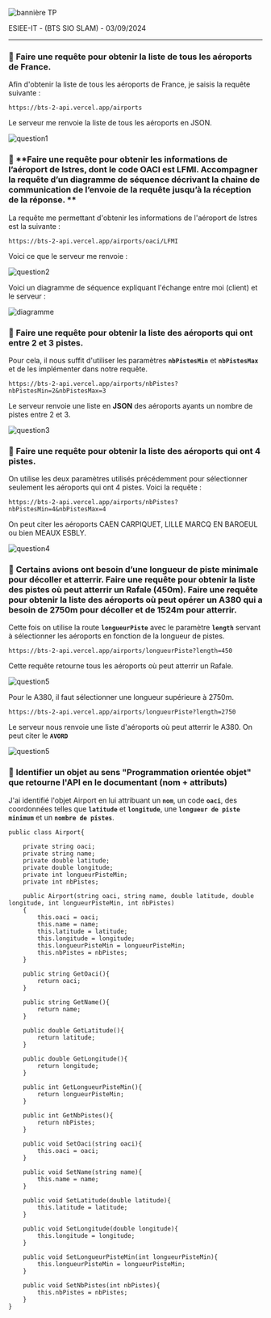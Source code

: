 ![bannière TP](TP.png)

ESIEE-IT - (BTS SIO SLAM) - 03/09/2024

---

### 📜 **Faire une requête pour obtenir la liste de tous les aéroports de France.**

Afin d'obtenir la liste de tous les aéroports de France, je saisis la requête suivante :

`https://bts-2-api.vercel.app/airports`

Le serveur me renvoie la liste de tous les aéroports en JSON.

![question1](q1.gif)

### 📜 **Faire une requête pour obtenir les informations de l’aéroport de Istres, dont le code OACI est LFMI. Accompagner la requête d’un diagramme de séquence décrivant la chaine de communication de l’envoie de la requête jusqu’à la réception de la réponse. **

La requête me permettant d'obtenir les informations de l'aéroport de Istres est la suivante :

`https://bts-2-api.vercel.app/airports/oaci/LFMI`

Voici ce que le serveur me renvoie : 

![question2](q2.png)

Voici un diagramme de séquence expliquant l'échange entre moi (client) et le serveur :

![diagramme](diagramme.png)

### 📜 **Faire une requête pour obtenir la liste des aéroports qui ont entre 2 et 3 pistes.**

Pour cela, il nous suffit d'utiliser les paramètres **`nbPistesMin`** et **`nbPistesMax`** et de les implémenter dans notre requête.

`https://bts-2-api.vercel.app/airports/nbPistes?nbPistesMin=2&nbPistesMax=3`

Le serveur renvoie une liste en **JSON** des aéroports ayants un nombre de pistes entre 2 et 3.

![question3](q3.gif)

### 📜 **Faire une requête pour obtenir la liste des aéroports qui ont 4 pistes.**

On utilise les deux paramètres utilisés précédemment pour sélectionner seulement les aéroports qui ont 4 pistes. Voici la requête :

`https://bts-2-api.vercel.app/airports/nbPistes?nbPistesMin=4&nbPistesMax=4`

On peut citer les aéroports CAEN CARPIQUET, LILLE MARCQ EN BAROEUL ou bien MEAUX ESBLY.

![question4](q4.gif)


### 📜 **Certains avions ont besoin d’une longueur de piste minimale pour décoller et atterrir. Faire une requête pour obtenir la liste des pistes où peut atterrir un Rafale (450m). Faire une requête pour obtenir la liste des aéroports où peut opérer un A380 qui a besoin de 2750m pour décoller et de 1524m pour atterrir.**

Cette fois on utilise la route **`longueurPiste`** avec le paramètre **`length`** servant à sélectionner les aéroports en fonction de la longueur de pistes.

`https://bts-2-api.vercel.app/airports/longueurPiste?length=450`

Cette requête retourne tous les aéroports où peut atterrir un Rafale.

![question5](q5.gif)

Pour le A380, il faut sélectionner une longueur supérieure à 2750m.

`https://bts-2-api.vercel.app/airports/longueurPiste?length=2750`

Le serveur nous renvoie une liste d'aéroports où peut atterrir le A380. On peut citer le **`AVORD`**

![question5](q5.png)

### 📜 **Identifier un objet au sens "Programmation orientée objet" que retourne l'API en le documentant (nom + attributs)**

J'ai identifié l'objet Airport en lui attribuant un **`nom`**, un code **`oaci`**, des coordonnées telles que **`latitude`** et **`longitude`**, une **`longueur de piste minimum`** et un **`nombre de pistes`**.

```
public class Airport{

    private string oaci;
    private string name;
    private double latitude;
    private double longitude;
    private int longueurPisteMin;
    private int nbPistes;

    public Airport(string oaci, string name, double latitude, double longitude, int longueurPisteMin, int nbPistes)
    {
        this.oaci = oaci;
        this.name = name;
        this.latitude = latitude;
        this.longitude = longitude;
        this.longueurPisteMin = longueurPisteMin;
        this.nbPistes = nbPistes;
    }

    public string GetOaci(){
        return oaci;
    }

    public string GetName(){
        return name;
    }

    public double GetLatitude(){
        return latitude;
    }

    public double GetLongitude(){
        return longitude;
    }

    public int GetLongueurPisteMin(){
        return longueurPisteMin;
    }

    public int GetNbPistes(){
        return nbPistes;
    }

    public void SetOaci(string oaci){
        this.oaci = oaci;
    }

    public void SetName(string name){
        this.name = name;
    }

    public void SetLatitude(double latitude){
        this.latitude = latitude;
    }

    public void SetLongitude(double longitude){
        this.longitude = longitude;
    }

    public void SetLongueurPisteMin(int longueurPisteMin){
        this.longueurPisteMin = longueurPisteMin;
    }

    public void SetNbPistes(int nbPistes){
        this.nbPistes = nbPistes;
    }
}
```